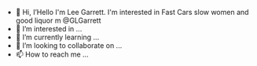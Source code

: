 - 👋 Hi, I’Hello I'm Lee Garrett.  I'm interested in Fast Cars slow women and good liquor m @GLGarrett
- 👀 I’m interested in ...
- 🌱 I’m currently learning ...
- 💞️ I’m looking to collaborate on ...
- 📫 How to reach me ...

<!---
GLGarrett/GLGarrett is a ✨ special ✨ repository because its `README.md` (this file) appears on your GitHub profile.
You can click the Preview link to take a look at your changes.
--->
